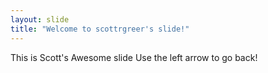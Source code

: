 ```yaml
---
layout: slide
title: "Welcome to scottrgreer's slide!"
---
```

This is Scott's Awesome slide
Use the left arrow to go back!
